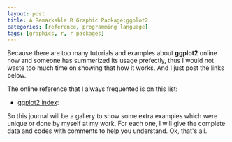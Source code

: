 ```yaml
---
layout: post
title: A Remarkable R Graphic Package:ggplot2
categories: [reference, programming language]
tags: [graphics, r, r packages]
---
```


Because there are too many tutorials and examples about **ggplot2** online now and someone has summerized its usage prefectly, thus I would not waste too much time on showing that how it works. And I just post the links below.   

The online reference that I always frequented is on this list:

- [ggplot2 index](http://docs.ggplot2.org/current/index.html):



So this journal will be a gallery to show some extra examples which were unique or done by myself at my work. For each one, I will give the complete data and codes with comments to help you understand. Ok, that's all.

